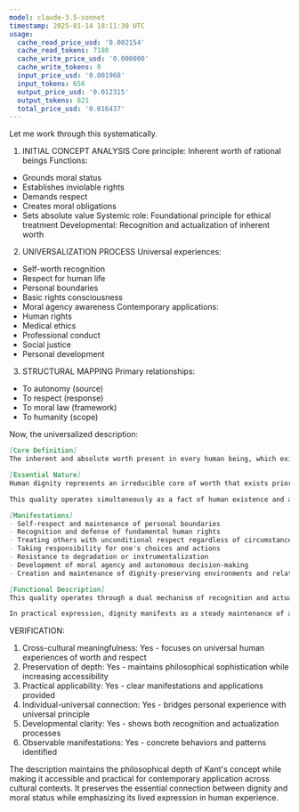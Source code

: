 ```yaml
---
model: claude-3.5-sonnet
timestamp: 2025-01-14 18:11:30 UTC
usage:
  cache_read_price_usd: '0.002154'
  cache_read_tokens: 7180
  cache_write_price_usd: '0.000000'
  cache_write_tokens: 0
  input_price_usd: '0.001968'
  input_tokens: 656
  output_price_usd: '0.012315'
  output_tokens: 821
  total_price_usd: '0.016437'
---
```


Let me work through this systematically.

1. INITIAL CONCEPT ANALYSIS
Core principle: Inherent worth of rational beings
Functions: 
- Grounds moral status
- Establishes inviolable rights
- Demands respect
- Creates moral obligations
- Sets absolute value
Systemic role: Foundational principle for ethical treatment
Developmental: Recognition and actualization of inherent worth

2. UNIVERSALIZATION PROCESS
Universal experiences:
- Self-worth recognition
- Respect for human life
- Personal boundaries
- Basic rights consciousness
- Moral agency awareness
Contemporary applications:
- Human rights
- Medical ethics
- Professional conduct
- Social justice
- Personal development

3. STRUCTURAL MAPPING
Primary relationships:
- To autonomy (source)
- To respect (response)
- To moral law (framework)
- To humanity (scope)

Now, the universalized description:

```markdown
[Core Definition]
The inherent and absolute worth present in every human being, which exists independent of circumstance, achievement, or social recognition. This fundamental value creates both rights and responsibilities, demanding recognition and respect while establishing the foundation for moral relationships and ethical treatment.

[Essential Nature]
Human dignity represents an irreducible core of worth that exists prior to and independent of all external factors. Unlike relative forms of value that can be compared, exchanged, or measured, dignity establishes an absolute realm of worth that cannot be calculated or traded. It manifests as both an internal reality to be recognized and an external principle to be honored, creating a bridge between individual self-worth and universal moral status.

This quality operates simultaneously as a fact of human existence and an ideal to be realized, generating both protective boundaries that must not be violated and positive obligations that must be fulfilled. It serves as the foundation for moral consideration and ethical treatment, while also providing the basis for human rights and personal development.

[Manifestations]
- Self-respect and maintenance of personal boundaries
- Recognition and defense of fundamental human rights
- Treating others with unconditional respect regardless of circumstances
- Taking responsibility for one's choices and actions
- Resistance to degradation or instrumentalization
- Development of moral agency and autonomous decision-making
- Creation and maintenance of dignity-preserving environments and relationships

[Functional Description]
This quality operates through a dual mechanism of recognition and actualization. Recognition involves the conscious awareness of inherent worth in oneself and others, leading to appropriate boundaries and respect. Actualization occurs through choices and actions that honor this worth, developing moral agency and creating conditions for dignity to flourish. Together, these processes establish and maintain the proper moral standing of human beings in relationship to themselves and others.

In practical expression, dignity manifests as a steady maintenance of appropriate boundaries, consistent self-respect, and unwavering recognition of human worth in all contexts. It guides professional conduct, shapes institutional policies, and influences personal relationships. This quality becomes visible in how people carry themselves, treat others, and respond to challenges to their worth or the worth of others. It creates environments where human flourishing becomes possible while preventing degradation and instrumentalization.
```

VERIFICATION:
1. Cross-cultural meaningfulness: Yes - focuses on universal human experiences of worth and respect
2. Preservation of depth: Yes - maintains philosophical sophistication while increasing accessibility
3. Practical applicability: Yes - clear manifestations and applications provided
4. Individual-universal connection: Yes - bridges personal experience with universal principle
5. Developmental clarity: Yes - shows both recognition and actualization processes
6. Observable manifestations: Yes - concrete behaviors and patterns identified

The description maintains the philosophical depth of Kant's concept while making it accessible and practical for contemporary application across cultural contexts. It preserves the essential connection between dignity and moral status while emphasizing its lived expression in human experience.